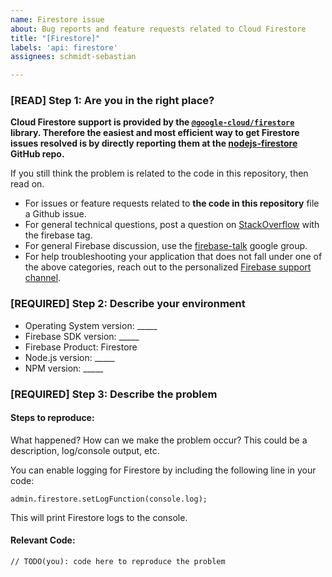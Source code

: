 ```yaml
---
name: Firestore issue
about: Bug reports and feature requests related to Cloud Firestore
title: "[Firestore]"
labels: 'api: firestore'
assignees: schmidt-sebastian

---
```


### [READ] Step 1: Are you in the right place?

**Cloud Firestore support is provided by the [`@google-cloud/firestore`](https://npmjs.com/package/@google-cloud/firestore) library. Therefore the easiest and most efficient way to get Firestore issues resolved is by directly reporting them at the
[nodejs-firestore](https://github.com/googleapis/nodejs-firestore) GitHub repo.**

If you still think the problem is related to the code in this repository, then read on.

  * For issues or feature requests related to __the code in this repository__
    file a Github issue.
  * For general technical questions, post a question on [StackOverflow](http://stackoverflow.com/)
    with the firebase tag.
  * For general Firebase discussion, use the [firebase-talk](https://groups.google.com/forum/#!forum/firebase-talk)
    google group.
  * For help troubleshooting your application that does not fall under one
    of the above categories, reach out to the personalized
    [Firebase support channel](https://firebase.google.com/support/).

### [REQUIRED] Step 2: Describe your environment

  * Operating System version: _____
  * Firebase SDK version: _____
  * Firebase Product: Firestore
  * Node.js version: _____
  * NPM version: _____

### [REQUIRED] Step 3: Describe the problem

#### Steps to reproduce:

What happened? How can we make the problem occur?
This could be a description, log/console output, etc.

You can enable logging for Firestore by including the following line in your code:

```
admin.firestore.setLogFunction(console.log);
```

This will print Firestore logs to the console.

#### Relevant Code:

```
// TODO(you): code here to reproduce the problem
```
